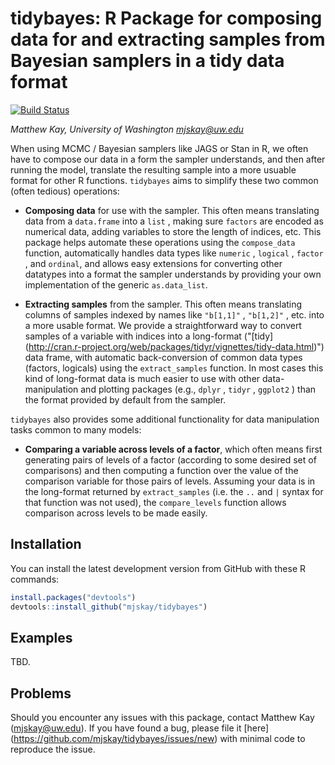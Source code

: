 # tidybayes: R Package for composing data for and extracting samples from Bayesian samplers in a tidy data format 

[![Build Status](https://travis-ci.org/mjskay/tidybayes.png?branch=master)](https://travis-ci.org/mjskay/tidybayes)

_Matthew Kay, University of Washington <mjskay@uw.edu>_

When using MCMC / Bayesian samplers like JAGS or Stan in R, we often have
to compose our data in a form the sampler understands, and then after
running the model, translate the resulting sample into a more usuable
format for other R functions. `tidybayes` aims to simplify these two common 
(often tedious) operations:

* __Composing data__ for use with the sampler. This often means translating
  data from a `data.frame` into a `list` , making sure `factors` are encoded as
  numerical data, adding variables to store the length of indices, etc. This
  package helps automate these operations using the `compose_data` function,
  automatically handles data types like `numeric` , `logical` , `factor` , and `ordinal`, 
  and allows easy extensions for converting other datatypes into a format the
  sampler understands by providing your own implementation of the generic `as.data_list`.

* __Extracting samples__ from the sampler. This often means translating
  columns of samples indexed by names like `"b[1,1]"` , `"b[1,2]"` , etc. into a
  more usable format. We provide a straightforward way to convert samples of a
  variable with indices into a long-format ("[tidy]
  (http://cran.r-project.org/web/packages/tidyr/vignettes/tidy-data.html)") data
  frame, with automatic back-conversion of common data types (factors, logicals)
  using the `extract_samples` function. In most cases this kind of long-format
  data is much easier to use with other data-manipulation and plotting packages
  (e.g., `dplyr` , `tidyr` , `ggplot2` ) than the format provided by default from
  the sampler.
  
`tidybayes` also provides some additional functionality for data manipulation
tasks common to many models:

* __Comparing a variable across levels of a factor__, which often means first
  generating pairs of levels of a factor (according to some desired set of 
  comparisons) and then computing a function over the value of the comparison
  variable for those pairs of levels. Assuming your data is in the long-format
  returned by `extract_samples` (i.e. the `..` and `|` syntax for that 
  function was not used), the `compare_levels` function allows comparison
  across levels to be made easily.

## Installation

You can install the latest development version from GitHub with these R
commands:

```r
install.packages("devtools")
devtools::install_github("mjskay/tidybayes")
```

## Examples

TBD.

## Problems

Should you encounter any issues with this package, contact Matthew Kay
(<mjskay@uw.edu>). If you have found a bug, please file it [here]
(https://github.com/mjskay/tidybayes/issues/new) with minimal code to reproduce
the issue.


